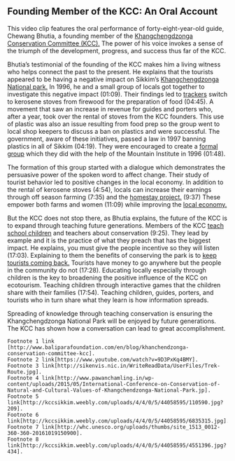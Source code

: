 <!--# Your Title should go in the appropriate place in `index.html`, not here! Title is itself set only in the `<head>` element -->

## Founding Member of the KCC:    An Oral Account

This video clip features the oral performance of forty-eight-year-old guide, Chewang Bhutia, a founding member of the [Khangchengdzonga Conservation Committee (KCC).](http://www.baliparafoundation.com/en/blog/khanchendzonga-conservation-committee-kcc) The power of his voice invokes a sense of the triumph of the development, progress, and success thus far of the KCC.

Bhutia’s testimonial of the founding of the KCC makes him a living witness who helps connect the past to the present. He explains that the tourists appeared to be having a negative impact on Sikkim’s [Khangchengdzonga National park.](https://www.youtube.com/watch?v=9D3PxKq4BMY) In 1996, he and a small group of locals got together to investigate this negative impact (01:09). Their findings led to [trackers](http://sikenvis.nic.in/WriteReadData/UserFiles/Trek-Route.jpg) switch to kerosene stoves from firewood for the preparation of food (04:45). A movement that saw an increase in revenue for guides and porters who, after a year, took over the rental of stoves from the KCC founders. This use of plastic was also an issue resulting from food prep so the group went to local shop keepers to discuss a ban on plastics and were successful. The government, aware of these initiatives, passed a law in 1997 banning plastics in all of Sikkim (04:19). They were encouraged to create a [formal group](http://www.pawanchamling.in/wp-content/uploads/2015/05/International-Conference-on-Conservation-of-Natural-and-Cultural-Values-of-Khangchendzonga-National-Park.jpg) which they did with the help of the Mountain Institute in 1996 (01:48).

The formation of this group started with a dialogue which demonstrates the persuasive power of the spoken word to affect change. Their study of tourist behavior led to positive changes in the local economy. In addition to the rental of kerosene stoves (4:54), locals can increase their earnings through off season farming (7:35) and the [homestay project.](http://kccsikkim.weebly.com/uploads/4/4/0/5/44058595/110590.jpg?209) (9:37) These empower both farms and women (11:09) while improving the [local economy.](http://kccsikkim.weebly.com/uploads/4/4/0/5/44058595/6835315.jpg)

But the KCC does not stop there, as Bhutia explains, the future of the KCC is to expand through teaching future generations. Members of the KCC [teach school children](http://whc.unesco.org/uploads/thumbs/site_1513_0012-360-360-20161019150900.jpg) and teachers about conservation (9:25). They lead by example and it is the practice of what they preach that has the biggest impact. He explains, you must give the people incentive so they will listen (17:03). Explaining to them the benefits of conserving the park is to [keep tourists coming back.](http://kccsikkim.weebly.com/uploads/4/4/0/5/44058595/4551396.jpg?434) Tourists have money to go anywhere but the people in the community do not (17:28). Educating locally especially through children is the key to broadening the positive influence of the KCC on ecotourism. Teaching children through interactive games that the children share with their families (17:54). Teaching children, guides, porters, and tourists who in turn share what they learn is how information spreads.

Spreading of knowledge through teaching conservation is ensuring the Khangchengdzonga National Park will be enjoyed by future generations. The KCC has shown how a conversation can lead to great accomplishment.


<!--including _markup_ of **various kinds**. Now you can just write! But you should be aware of a couple of advanced features of markdown
- you can embed HTML directly in a markdown file. This is great if you want to add complex attributes like **classes**, e.g. to your `img` tags so that they display properly.
  - another use of embedded HTML is for funky javascript function links. I've written a simple function that will seek to a particular time code in seconds.  You can call it like this: `<a href="javascript:seek(75)">seek to 1:15</a>`, but `[seek to 1:15](javascript:seek(75))` won't render properly, so you have to type the whole link in, as seen here: <a href="#" onclick="javascript:seek(75)"> seek to 1:15</a>.
  - also, Remarkable supports pandoc-style footnotes, which can be helpful sometimes. Here are some examples of footnotes at work:-->

    Footnote 1 link [http://www.baliparafoundation.com/en/blog/khanchendzonga-conservation-committee-kcc].
    Footnote 2 link[https://www.youtube.com/watch?v=9D3PxKq4BMY].
    Footnote 3 link[http://sikenvis.nic.in/WriteReadData/UserFiles/Trek-Route.jpg].
    Footnote 4 link[http://www.pawanchamling.in/wp-content/uploads/2015/05/International-Conference-on-Conservation-of-Natural-and-Cultural-Values-of-Khangchendzonga-National-Park.jp].
    Footnote 5 link[http://kccsikkim.weebly.com/uploads/4/4/0/5/44058595/110590.jpg?209].
    Footnote 6 link[http://kccsikkim.weebly.com/uploads/4/4/0/5/44058595/6835315.jpg].
    Footnote 7 link[http://whc.unesco.org/uploads/thumbs/site_1513_0012-360-360-20161019150900].
    Footnote 8 link[http://kccsikkim.weebly.com/uploads/4/4/0/5/44058595/4551396.jpg?434].
<!--    Inline footnote^[Text of inline footnote] definition.

    Duplicated footnote reference[^second].

you can learn more about remarkable on [its github page](https://github.com/jonschlinkert/remarkable), and get a fuller sense of the syntax [in the online demo](https://jonschlinkert.github.io/remarkable/demo/)


[^first]: Footnote **can have markup**

    and multiple paragraphs.

[^second]: Footnote text.-->
